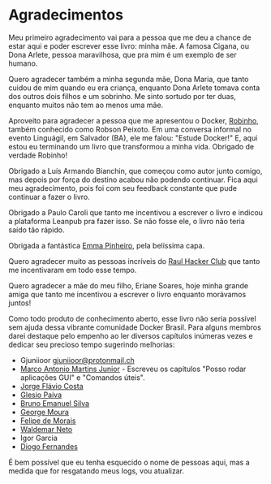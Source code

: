 # Agradecimentos
Meu primeiro agradecimento vai para a pessoa que me deu a chance de estar aqui e poder escrever esse livro: minha mãe. A famosa Cigana, ou Dona Arlete, pessoa maravilhosa, que pra mim é um exemplo de ser humano.

Quero agradecer também a minha segunda mãe, Dona Maria, que tanto cuidou de mim quando eu era criança, enquanto Dona Arlete tomava conta dos outros dois filhos e um sobrinho. Me sinto sortudo por ter duas, enquanto muitos não tem ao menos uma mãe.

Aproveito para agradecer a pessoa que me apresentou o Docker, [Robinho](https://twitter.com/robinhopeixoto), também conhecido como Robson Peixoto. Em uma conversa informal no evento Linguágil, em Salvador (BA), ele me falou: "Estude Docker!" E, aqui estou eu terminando um livro que transformou a minha vida. Obrigado de verdade Robinho!

Obrigado a Luís Armando Bianchin, que começou como autor junto comigo, mas depois por força do destino
acabou não podendo continuar. Fica aqui meu agradecimento, pois foi com seu feedback constante que
pude continuar a fazer o livro.

Obrigado a Paulo Caroli que tanto me incentivou a escrever o livro e indicou a plataforma Leanpub pra fazer isso. Se não fosse ele, o livro não teria saído tão rápido.

Obrigada a fantástica [Emma Pinheiro](https://twitter.com/n3k00n3), pela belíssima capa. 

Quero agradecer muito as pessoas incríveis do [Raul Hacker Club](https://raulhc.cc/) que tanto me incentivaram em todo esse tempo.

Quero agradecer a mãe do meu filho, Eriane Soares, hoje minha grande amiga que tanto me incentivou a escrever o livro enquanto morávamos juntos!

Como todo produto de conhecimento aberto, esse livro não seria possível sem ajuda dessa vibrante comunidade Docker Brasil. Para alguns membros darei destaque pelo empenho ao ler diversos capítulos inúmeras vezes e dedicar seu precioso tempo sugerindo melhorias:

 * Gjuniioor <gjuniioor@protonmail.ch>
 * [Marco Antonio Martins Junior](https://twitter.com/somatorio) - Escreveu os capítulos "Posso rodar aplicações GUI" e "Comandos úteis".
 * [Jorge Flávio Costa](https://twitter.com/JFCostta) 
 * [Glesio Paiva](https://twitter.com/glesio)
 * [Bruno Emanuel Silva](https://twitter.com/jwalker_pe)
 * [George Moura](https://twitter.com/georgemoura)
 * [Felipe de Morais](https://twitter.com/felipedemorais_)
 * [Waldemar Neto](https://twitter.com/waldemarnt)
 * Igor Garcia
 * [Diogo Fernandes](https://twitter.com/diogocfernandes)

É bem possível que eu tenha esquecido o nome de pessoas aqui, mas a medida que for resgatando meus logs, vou atualizar.
